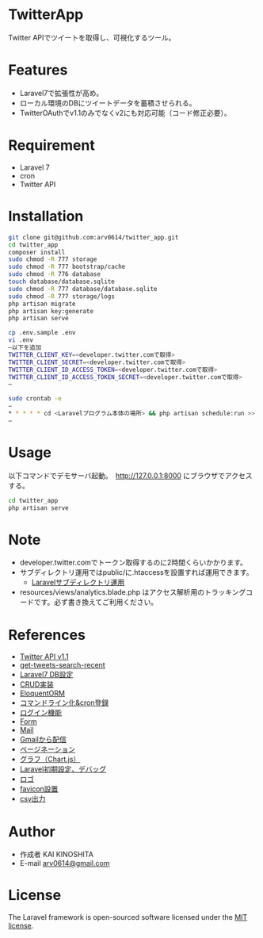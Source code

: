 # TwitterApp
 
Twitter APIでツイートを取得し、可視化するツール。

# Features
 
* Laravel7で拡張性が高め。
* ローカル環境のDBにツイートデータを蓄積させられる。
* TwitterOAuthでv1.1のみでなくv2にも対応可能（コード修正必要）。 

# Requirement

* Laravel 7
* cron
* Twitter API 

# Installation

```bash
git clone git@github.com:arv0614/twitter_app.git
cd twitter_app
composer install
sudo chmod -R 777 storage
sudo chmod -R 777 bootstrap/cache
sudo chmod -R 776 database
touch database/database.sqlite
sudo chmod -R 777 database/database.sqlite 
sudo chmod -R 777 storage/logs
php artisan migrate
php artisan key:generate
php artisan serve
```
```bash
cp .env.sample .env 
vi .env 
—以下を追加
TWITTER_CLIENT_KEY=<developer.twitter.comで取得>
TWITTER_CLIENT_SECRET=<developer.twitter.comで取得>
TWITTER_CLIENT_ID_ACCESS_TOKEN=<developer.twitter.comで取得>
TWITTER_CLIENT_ID_ACCESS_TOKEN_SECRET=<developer.twitter.comで取得>
—
```
```bash
sudo crontab -e
—
* * * * * cd <Laravelプログラム本体の場所> && php artisan schedule:run >> /dev/null 2>&1
—
```

# Usage

以下コマンドでデモサーバ起動。　http://127.0.0.1:8000 にブラウザでアクセスする。

```bash
cd twitter_app
php artisan serve
```
# Note

* developer.twitter.comでトークン取得するのに2時間くらいかかります。
* サブディレクトリ運用ではpublic/に.htaccessを設置すれば運用できます。
  * [Laravelサブディレクトリ運用](https://qiita.com/yyano/items/a0d141a91ba8d867985e)
* resources/views/analytics.blade.php はアクセス解析用のトラッキングコードです。必ず書き換えてご利用ください。

# References

* [Twitter API v1.1](https://developer.twitter.com/en/docs/twitter-api/v1/tweets/search/api-reference/get-search-tweets)
* [get-tweets-search-recent](https://developer.twitter.com/en/docs/twitter-api/tweets/search/api-reference/get-tweets-search-recent)
* [Laravel7 DB設定](https://readouble.com/laravel/7.x/ja/database.html)
* [CRUD実装](https://noumenon-th.net/programming/2020/01/30/laravel-crud/)
* [EloquentORM](https://readouble.com/laravel/7.x/ja/eloquent.html)
* [コマンドライン化&cron登録](https://engineer-lady.com/program_info/laravel-cron/)
* [ログイン機能](https://mebee.info/2020/04/21/post-10081/)
* [Form](https://qiita.com/manbolila/items/b364088e821f4c946229)
* [Mail](https://readouble.com/laravel/5.7/ja/mail.html)
* [Gmailから配信](https://qiita.com/hideno0110/items/e06b986684b274b392ca)
* [ページネーション](https://pgmemo.tokyo/data/archives/1278.html)
* [グラフ（Chart.js）](https://note.com/laravelstudy/n/ne41d086745bc)
* [Laravel初期設定、デバッグ](https://www.petitmonte.com/php/laravel_project.html)
* [ロゴ](https://hatchful.shopify.com/ja/)
* [favicon設置](https://qiita.com/mineaki27th/items/0e841d10b2571ba67f6b)
* [csv出力](https://snome.jp/framework/laravel-csv/)

# Author

* 作成者 KAI KINOSHITA
* E-mail arv0614@gmail.com

# License

The Laravel framework is open-sourced software licensed under the [MIT license](https://opensource.org/licenses/MIT).

